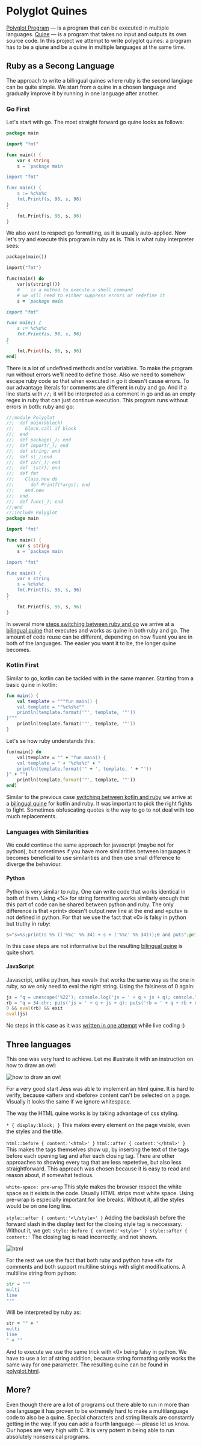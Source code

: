 # Polyglot Quines

[Polyglot Program] — is a program that can be executed in multiple languages.
[Quine] — is a program that takes no input and outputs its own source code.
In this project we attempt to write polyglot quines: a program has to be a qiune
and be a quine in multiple languages at the same time.

## Ruby as a Secong Language

The approach to write a bilingual quines where ruby is the second langiage can
be quite simple. We start from a quine in a chosen language and gradually
improve it by running in one language after another.

### Go First

Let's start with go. The most straight forward go quine looks as follows:

```go
package main

import "fmt"

func main() {
    var s string
    s = `package main

import "fmt"

func main() {
    s := %c%s%c
    fmt.Printf(s, 96, s, 96)
}
`
    fmt.Printf(s, 96, s, 96)
}
```

We also want to respect go formatting, as it is usually auto-applied.
Now let's try and execute this program in ruby as is. This is what ruby
interpreter sees:

```ruby
package(main())

import("fmt")

func(main() do
    var(s(string()))
    # `` is a method to execute a shell command
    # we will need to either suppress errors or redefine it
    s = `package main

import "fmt"

func main() {
    s := %c%s%c
    fmt.Printf(s, 96, s, 96)
}
`
    fmt.Printf(s, 96, s, 96)
end)
```

There is a lot of undefined methods and/or variables. To make the program run
without errors we'll need to define those. Also we need to somehow escape ruby
code so that when executed in go it doesn't cause errors. To our advantage
literals for comments are different in ruby and go. And if a line starts
with `//;` it will be interpreted as a comment in go and as an empty regex
in ruby that can just continue execution. This program runs without errors
in both: ruby and go:

```go
//;module Polyglot
//;  def main(&block)
//;    block.call if block
//;  end
//;  def package(_); end
//;  def import(_); end
//;  def string; end
//;  def s(_);end
//;  def var(_); end
//;  def `(str); end
//;  def fmt
//;    Class.new do
//;      def Printf(*args); end
//;    end.new
//;  end
//;  def func(_); end
//;end
//;include Polyglot
package main

import "fmt"

func main() {
    var s string
    s = `package main

import "fmt"

func main() {
    var s string
    s = %c%s%c
    fmt.Printf(s, 96, s, 96)
}
`
    fmt.Printf(s, 96, s, 96)
}
```

In several more [steps switching between ruby and go](./steps_go_rb/) we arrive
at a [bilingual quine](./polyglot_go_rb.go) that executes and works as quine
in both ruby and go. The amount of code reuse can be different, depending on how
fluent you are in both of the languages. The easier you want it to be,
the longer quine becomes.

### Kotlin First

Similar to go, kotlin can be tackled with in the same manner. Starting
from a basic quine in kotlin:

```kotlin
fun main() {
    val template = """fun main() {
    val template = ""%c%s%c""
    println(template.format('"', template, '"'))
}"""
    println(template.format('"', template, '"'))
}
```

Let's se how ruby understands this:

```ruby
fun(main() do
    val(template = "" + "fun main() {
    val template = " + "%c%s%c" + "
    println(template.format('" + ', template, ' + "'))
}" + "")
    println(template.format('"', template, '"'))
end)
```

Similar to the previous case [switching between kotlin and ruby](./steps_kt_rb/)
we arrive at a [bilingual quine](./polyglot_kt_rb.kt) for kotlin and ruby.
It was important to pick the right fights to fight. Sometimes obfuscating
quotes is the way to go to not deal with too much replacements.

### Languages with Similarities

We could continue the same approach for javascript (maybe not for python),
but sometimes if you have more similarities between languages it becomes
beneficial to use similarities and then use small difference to diverge
the behaviour.

#### Python

Python is very similar to ruby. One can write code that works identical in both
of them. Using «%» for string formatting works similarly enough that this part
of code can be shared between python and ruby. The only difference is that
«print» doesn't output new line at the end and «puts» is not defined in python.
For that we use the fact that «0» is falsy in python but truthy in ruby:

```python
s="s=%s;print(s %% (('%%c' %% 34) + s + ('%%c' %% 34)));0 and puts";print(s % (('%c' % 34) + s + ('%c' % 34)));0 and puts
```

In this case steps are not informative but the resulting
[bilingual quine](./polyglot_py_rb.py) is quite short.

#### JavaScript

Javascript, unlike python, has «eval» that works the same way as the one
in ruby, so we only need to eval the right string. Using the falsiness
of 0 again:

```js
js = "q = unescape('%22'); console.log('js = ' + q + js + q); console.log('rb = ' + q + rb + q); console.log('0 && eval(rb) && exit'); console.log('eval(js)')"
rb = "q = 34.chr; puts('js = ' + q + js + q); puts('rb = ' + q + rb + q); puts('0 && eval(rb) && exit'); puts('eval(js)'); true"
0 && eval(rb) && exit
eval(js)
```

No steps in this case as it was [written in one attempt](./polyglot_js_rb.js)
while live coding :)

## Three languages

This one was very hard to achieve. Let me illustrate it with an instruction
on how to draw an owl:

![how to draw an owl](./img/owl.jpeg)

For a very good start Jess was able to implement an html quine. It is hard
to verify, because «after» and «before» content can't be selected on a page.
Visually it looks the same if we ignore whitespace.

The way the HTML quine works is by taking advantage of css styling.

`* { display:block; }`
This makes every element on the page visible, even the styles and the title.

`html::before { content:'<html>' }`
`html::after { content:'</html>' }`
This makes the tags themselves show up, by inserting the text of the tags
before each opening tag and after each closing tag. There are other
approaches to showing every tag that are less repetetive, but also less
straightforward. This approach was chosen because it is easy to read and
reason about, if somewhat tedious.

`white-space: pre-wrap`
This style makes the browser respect the white space as it exists in the
code. Usually HTML strips most white space. Using pre-wrap is especially
important for line breaks. Without it, all the styles would be on one
long line.

`style::after { content:'<\/style>' }`
Adding the backslash before the forward slash in the display text for the
closing style tag is neccessary. Without it, we get:
`style::before { content:'<style>' } style::after { content:'`
The closing tag is read incorrectly, and not shown.


![html](./img/html.png)

For the rest we use the fact that both ruby and python have «#» for comments
and both support multiline strings with slight modifications. A multiline
string from python:

```python
str = """
multi
line
"""
```

Will be interpreted by ruby as:

```ruby
str = "" + "
multi
line
" + ""
```

And to execute we use the same trick with «0» being falsy in python. We have
to use a lot of string addition, because string formatting only works the same
way for one parameter. The resulting quine can be found
in [polyglot.html](./polyglot.html).

## More?

Even though there are a lot of programs out there able to run in more than one
language it has proven to be extremely hard to make a multilanguage code to also
be a quine. Special characters and string literals are constantly getting
in the way. If you can add a fourth language — please let us know. Our hopes are
very high with C. It is very potent in being able to run absolutely nonsensical
programs.

<!-- Links -->

[Polyglot Program]: https://en.wikipedia.org/wiki/Polyglot_(computing)
[Quine]: https://en.wikipedia.org/wiki/Quine_(computing)
